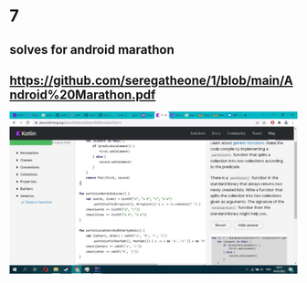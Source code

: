 # 7

## solves for android marathon 
## https://github.com/seregatheone/1/blob/main/Android%20Marathon.pdf

![markdown logo](yMz0avyRNL8.jpg)
